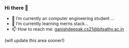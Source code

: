 ### Hi there 👋

<!--
**gd03champ/gd03champ** is a ✨ _special_ ✨ repository because its `README.md` (this file) appears on your GitHub profile.

Here are some ideas to get you started:
-->

- 🔭 I’m currently an computer engineering student ...
- 🌱 I’m currently learning merns stack...
- 📫 How to reach me: ganishdeepak.cs21@bitsathy.ac.in

(will update this area sooner!)

